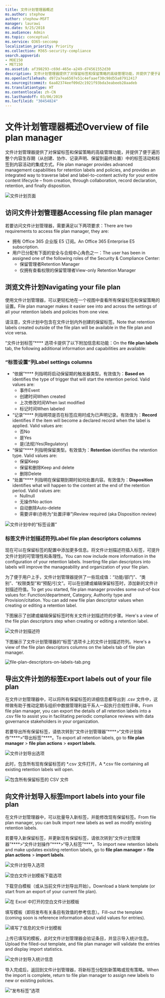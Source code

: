 ```yaml
---
title: 文件计划管理器概述
ms.author: stephow
author: stephow-MSFT
manager: laurawi
ms.date: 9/25/2018
ms.audience: Admin
ms.topic: conceptual
ms.service: O365-seccomp
localization_priority: Priority
ms.collection: M365-security-compliance
search.appverid:
- MOE150
- MET150
ms.assetid: af398293-c69d-465e-a249-d74561552d30
description: 文件计划管理器提供了对保留标签和保留策略的高级管理功能，并提供了便于遍历整个内容生存期（从创建、协作、记录声明、保留到最终处置）中的标签活动和标签到内容活动的集成方式。
ms.openlocfilehash: d972a7ea6507e51c4efaaef30c98d55a87912417
ms.sourcegitcommit: 6aa82374eef09d2c1921f93bda3eabeeb28aadeb
ms.translationtype: HT
ms.contentlocale: zh-CN
ms.lasthandoff: 03/06/2019
ms.locfileid: "30454824"
---
```

# <a name="overview-of-file-plan-manager"></a><span data-ttu-id="d9d7e-103">文件计划管理器概述</span><span class="sxs-lookup"><span data-stu-id="d9d7e-103">Overview of file plan manager</span></span>

<span data-ttu-id="d9d7e-104">文件计划管理器提供了对保留标签和保留策略的高级管理功能，并提供了便于遍历整个内容生存期（从创建、协作、记录声明、保留到最终处置）中的标签活动和标签到内容活动的集成方式。</span><span class="sxs-lookup"><span data-stu-id="d9d7e-104">File plan manager provides advanced management capabilities for retention labels and policies, and provides an integrated way to traverse label and label-to-content activity for your entire content lifecycle – from creation, through collaboration, record declaration, retention, and finally disposition.</span></span>

![文件计划页面](media/file-plan-page.png)

## <a name="accessing-file-plan-manager"></a><span data-ttu-id="d9d7e-106">访问文件计划管理器</span><span class="sxs-lookup"><span data-stu-id="d9d7e-106">Accessing file plan manager</span></span>

<span data-ttu-id="d9d7e-107">若要访问文件计划管理器，需要满足以下两项要求：</span><span class="sxs-lookup"><span data-stu-id="d9d7e-107">There are two requirements to access file plan manager, they are:</span></span>
- <span data-ttu-id="d9d7e-108">拥有 Office 365 企业版 E5 订阅。</span><span class="sxs-lookup"><span data-stu-id="d9d7e-108">An Office 365 Enterprise E5 subscription.</span></span>
- <span data-ttu-id="d9d7e-109">用户已分配有下面的安全与合规中心角色之一：</span><span class="sxs-lookup"><span data-stu-id="d9d7e-109">The user has been in assigned one of the following roles of the Security &amp; Compliance Center:</span></span> 
    - <span data-ttu-id="d9d7e-110">保留管理者</span><span class="sxs-lookup"><span data-stu-id="d9d7e-110">Retention Manager</span></span>
    - <span data-ttu-id="d9d7e-111">仅拥有查看权限的保留管理者</span><span class="sxs-lookup"><span data-stu-id="d9d7e-111">View-only Retention Manager</span></span>

## <a name="navigating-your-file-plan"></a><span data-ttu-id="d9d7e-112">浏览文件计划</span><span class="sxs-lookup"><span data-stu-id="d9d7e-112">Navigating your file plan</span></span>

<span data-ttu-id="d9d7e-113">使用文件计划管理器，可以更轻松地在一个视图中查看所有保留标签和保留策略的设置。</span><span class="sxs-lookup"><span data-stu-id="d9d7e-113">File plan manager makes it easier see into and across the settings of all your retention labels and policies from one view.</span></span>

<span data-ttu-id="d9d7e-114">请注意，文件计划中包含在文件计划内外创建的保留标签。</span><span class="sxs-lookup"><span data-stu-id="d9d7e-114">Note that retention labels created outside of the file plan will be available in the file plan and vice versa.</span></span>

<span data-ttu-id="d9d7e-115">“文件计划标签”\*\*\*\* 选项卡提供了以下附加信息和功能：</span><span class="sxs-lookup"><span data-stu-id="d9d7e-115">On the **file plan labels** tab, the following additional information and capabilities are available:</span></span>

### <a name="label-settings-columns"></a><span data-ttu-id="d9d7e-116">“标签设置”列</span><span class="sxs-lookup"><span data-stu-id="d9d7e-116">Label settings columns</span></span>
 
- <span data-ttu-id="d9d7e-p101">“依据”\*\*\*\* 列指明将启动保留期的触发器类型。有效值为：</span><span class="sxs-lookup"><span data-stu-id="d9d7e-p101">**Based on** identifies the type of trigger that will start the retention period. Valid values are:</span></span> 
    - <span data-ttu-id="d9d7e-119">事件</span><span class="sxs-lookup"><span data-stu-id="d9d7e-119">Event</span></span>
    - <span data-ttu-id="d9d7e-120">创建时间</span><span class="sxs-lookup"><span data-stu-id="d9d7e-120">When created</span></span>
    - <span data-ttu-id="d9d7e-121">上次修改时间</span><span class="sxs-lookup"><span data-stu-id="d9d7e-121">When last modified</span></span>
    - <span data-ttu-id="d9d7e-122">标记时间</span><span class="sxs-lookup"><span data-stu-id="d9d7e-122">When labeled</span></span>
- <span data-ttu-id="d9d7e-p102">“记录”\*\*\*\* 列指明项是否在标签应用时成为已声明记录。有效值为：</span><span class="sxs-lookup"><span data-stu-id="d9d7e-p102">**Record** identifies if the item will become a declared record when the label is applied. Valid values are:</span></span>
    - <span data-ttu-id="d9d7e-125">否</span><span class="sxs-lookup"><span data-stu-id="d9d7e-125">No</span></span>
    - <span data-ttu-id="d9d7e-126">是</span><span class="sxs-lookup"><span data-stu-id="d9d7e-126">Yes</span></span>
    - <span data-ttu-id="d9d7e-127">是(法规)</span><span class="sxs-lookup"><span data-stu-id="d9d7e-127">Yes(Regulatory)</span></span>
- <span data-ttu-id="d9d7e-p103">“保留”\*\*\*\* 列指明保留类型。有效值为：</span><span class="sxs-lookup"><span data-stu-id="d9d7e-p103">**Retention** identifies the retention type. Valid values are:</span></span>
    - <span data-ttu-id="d9d7e-130">保留</span><span class="sxs-lookup"><span data-stu-id="d9d7e-130">Keep</span></span>
    - <span data-ttu-id="d9d7e-131">保留和删除</span><span class="sxs-lookup"><span data-stu-id="d9d7e-131">Keep and delete</span></span>
    - <span data-ttu-id="d9d7e-132">删除</span><span class="sxs-lookup"><span data-stu-id="d9d7e-132">Delete</span></span>
- <span data-ttu-id="d9d7e-p104">“处置”\*\*\*\* 列指明在保留期到期时如何处置内容。有效值为：</span><span class="sxs-lookup"><span data-stu-id="d9d7e-p104">**Disposition** identifies what will happen to the content at the end of the retention period. Valid values are:</span></span> 
    - <span data-ttu-id="d9d7e-135">Null</span><span class="sxs-lookup"><span data-stu-id="d9d7e-135">null</span></span>
    - <span data-ttu-id="d9d7e-136">无操作</span><span class="sxs-lookup"><span data-stu-id="d9d7e-136">No action</span></span>
    - <span data-ttu-id="d9d7e-137">自动删除</span><span class="sxs-lookup"><span data-stu-id="d9d7e-137">Auto-delete</span></span>
    - <span data-ttu-id="d9d7e-138">需要评审(亦称为“处置评审”)</span><span class="sxs-lookup"><span data-stu-id="d9d7e-138">Review required (aka Disposition review)</span></span>

![文件计划中的“标签设置”](media/file-plan-label-columns.png)

### <a name="label-file-plan-descriptors-columns"></a><span data-ttu-id="d9d7e-140">标签文件计划描述符列</span><span class="sxs-lookup"><span data-stu-id="d9d7e-140">Label file plan descriptors columns</span></span>

<span data-ttu-id="d9d7e-p105">现在可以在保留标签的配置中添加更多信息。将文件计划描述符插入标签，可提升文件计划的可管理性和条理性。</span><span class="sxs-lookup"><span data-stu-id="d9d7e-p105">You can now include more information in the configuration of your retention labels. Inserting file plan descriptors into labels will improve the manageability and organization of your file plan.</span></span>

<span data-ttu-id="d9d7e-p106">为了便于用户上手，文件计划管理器提供了一些现成值：“功能/部门”、“类别”、“权限类型”和“预配/引文”。可以在创建或编辑保留标签时，添加新的文件计划描述符值。</span><span class="sxs-lookup"><span data-stu-id="d9d7e-p106">To get you started, file plan manager provides some out-of-box values for: Function/department, Category, Authority type and Provision/citation. You can add new file plan descriptor values when creating or editing a retention label.</span></span>

<span data-ttu-id="d9d7e-145">下图展示了创建或编辑保留标签时有关文件计划描述符的步骤。</span><span class="sxs-lookup"><span data-stu-id="d9d7e-145">Here's a view of the file plan descriptors step when creating or editing a retention label.</span></span>

![文件计划描述符](media/file-plan-descriptors.png)

<span data-ttu-id="d9d7e-147">下图展示了文件计划管理器的“标签”选项卡上的文件计划描述符列。</span><span class="sxs-lookup"><span data-stu-id="d9d7e-147">Here's a view of the file plan descriptors columns on the labels tab of file plan manager.</span></span>

![file-plan-descriptors-on-labels-tab.png](media/file-plan-descriptors-on-labels-tab.png)

## <a name="export-labels-out-of-your-file-plan"></a><span data-ttu-id="d9d7e-149">导出文件计划的标签</span><span class="sxs-lookup"><span data-stu-id="d9d7e-149">Export labels out of your file plan</span></span>

<span data-ttu-id="d9d7e-150">在文件计划管理器中，可以将所有保留标签的详细信息都导出到 .csv 文件中，这样做有助于推动定期与组织中数据管理利益干系人一起执行合规性评审。</span><span class="sxs-lookup"><span data-stu-id="d9d7e-150">From file plan manager, you can export the details of all retention labels into a .csv file to assist you in facilitating periodic compliance reviews with data governance stakeholders in your organization.</span></span>

<span data-ttu-id="d9d7e-151">若要导出所有保留标签，请依次转到“文件计划管理器”\*\*\*\*\>“文件计划操作”\*\*\*\*\>“导出标签”\*\*\*\*。</span><span class="sxs-lookup"><span data-stu-id="d9d7e-151">To export all retention labels, go to **file plan manager** \> **file plan actions** \> **export labels**.</span></span>

![文件计划导出选项](media/file-plan-export-labels-option.png)

<span data-ttu-id="d9d7e-153">此时，包含所有现有保留标签的 \*.csv 文件打开。</span><span class="sxs-lookup"><span data-stu-id="d9d7e-153">A \*.csv file containing all existing retention labels will open.</span></span>

![包含所有保留标签的 CSV 文件](media/file-plan-csv-file.png)

## <a name="import-labels-into-your-file-plan"></a><span data-ttu-id="d9d7e-155">向文件计划导入标签</span><span class="sxs-lookup"><span data-stu-id="d9d7e-155">Import labels into your file plan</span></span>

<span data-ttu-id="d9d7e-156">在文件计划管理器中，可以批量导入新标签，并能修改现有保留标签。</span><span class="sxs-lookup"><span data-stu-id="d9d7e-156">From file plan manager, you can bulk import new labels as well as modify existing retention labels.</span></span>

<span data-ttu-id="d9d7e-157">若要导入新保留标签，并更新现有保留标签，请依次转到“文件计划管理器”\*\*\*\*\>“文件计划操作”\*\*\*\*\>“导入标签”\*\*\*\*。</span><span class="sxs-lookup"><span data-stu-id="d9d7e-157">To import new retention labels and make updates existing retention labels, go to **file plan manager** \> **file plan actions** \> **import labels**.</span></span>

![文件计划导入选项](media/file-plan-import-labels-option.png)

![空白文件计划模板下载选项](media/file-plan-blank-template-option.png)

<span data-ttu-id="d9d7e-160">下载空白模板（或从当前文件计划导出开始）。</span><span class="sxs-lookup"><span data-stu-id="d9d7e-160">Download a blank template (or start from an export of your current file plan).</span></span>

![在 Excel 中打开的空白文件计划模板](media/file-plan-blank-template.png)

<span data-ttu-id="d9d7e-162">填写模板（即将发布有关条目有效值的参考信息）。</span><span class="sxs-lookup"><span data-stu-id="d9d7e-162">Fill-out the template (coming soon is reference information about valid values for entries).</span></span>

![填写了信息的文件计划模板](media/file-plan-filled-out-template.png)

<span data-ttu-id="d9d7e-164">上传已填写的模板，此时文件计划管理器会验证条目，并显示导入统计信息。</span><span class="sxs-lookup"><span data-stu-id="d9d7e-164">Upload the filled-out template, and file plan manager will validate the entries and display import statistics.</span></span>

![文件计划导入统计信息](media/file-plan-import-statistics.png)

<span data-ttu-id="d9d7e-166">导入完成后，返回到文件计划管理器，将新标签分配到新策略或现有策略。</span><span class="sxs-lookup"><span data-stu-id="d9d7e-166">When the import is complete, return to file plan manager to assign new labels to new or existing policies.</span></span>

![“发布标签”选项](media/file-plan-publish-labels-option.png)

